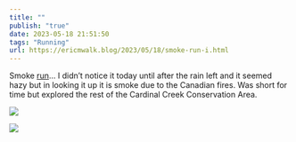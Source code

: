 ```yaml
---
title: ""
publish: "true"
date: 2023-05-18 21:51:50
tags: "Running"
url: https://ericmwalk.blog/2023/05/18/smoke-run-i.html
---
```


Smoke [run](http://www.strava.com/activities/9097698998)... I didn’t notice it today until after the rain left and it seemed hazy but in looking it up it is smoke due to the Canadian fires. Was short for time but explored the rest of the Cardinal Creek Conservation Area.

![](https://ericmwalk.blog/uploads/2023/4eec21968e.jpg)

![](https://ericmwalk.blog/uploads/2023/bd0aa75665.jpg)
